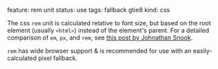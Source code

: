 feature: rem unit
status: use
tags: fallback gtie8
kind: css

The css `rem` unit is calculated relative to font size, but based on the root element (usually `<html>`) instead of the element's parent. For a detailed comparison of `em`, `px`, and `rem`, see [this post
by Johnathan Snook](http://snook.ca/archives/html_and_css/font-size-with-rem).

`rem` has wide browser support & is recommended for use with an easily-calculated pixel fallback.
